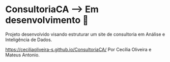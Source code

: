 # ConsultoriaCA  --> Em desenvolvimento 🚧

Projeto desenvolvido visando estruturar um site de consultoria em Análise e Inteligência de Dados.


https://ceciliaoliveira-s.github.io/ConsultoriaCA/
Por Cecília Oliveira e Mateus Antonio.   
